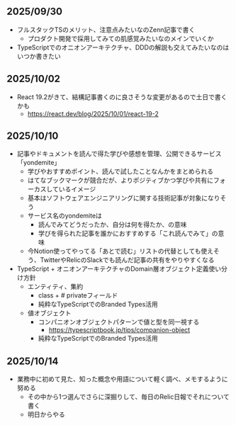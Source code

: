 ## 2025/09/30
- フルスタックTSのメリット、注意点みたいなのZenn記事で書く
	- プロダクト開発で採用してみての肌感覚みたいなのメインでいくか
- TypeScriptでのオニオンアーキテクチャ、DDDの解説も交えてみたいなのはいつか書きたい

## 2025/10/02
- React 19.2がきて、結構記事書くのに良さそうな変更があるので土日で書くかも
	- https://react.dev/blog/2025/10/01/react-19-2

## 2025/10/10
- 記事やドキュメントを読んで得た学びや感想を管理、公開できるサービス「yondemite」
	- 学びやおすすめポイント、読んで試したことなんかをまとめられる
	- はてなブックマークが競合だが、よりポジティブかつ学びや共有にフォーカスしているイメージ
	- 基本はソフトウェアエンジニアリングに関する技術記事が対象になりそう
	- サービス名のyondemiteは
		- 読んでみてどうだったか、自分は何を得たか、の意味
		- 学びを得られた記事を誰かにおすすめする「これ読んでみて」の意味
	- 今Notion使ってやってる「あとで読む」リストの代替としても使えそう、TwitterやRelicのSlackでも読んだ記事の共有をやりやすくなる
- TypeScript + オニオンアーキテクチャのDomain層オブジェクト定義使い分け方針
	- エンティティ、集約
		- class + # privateフィールド
		- 純粋なTypeScriptでのBranded Types活用
	- 値オブジェクト
		- コンパニオンオブジェクトパターンで値と型を同一視する
			- https://typescriptbook.jp/tips/companion-object
		- 純粋なTypeScriptでのBranded Types活用

## 2025/10/14
- 業務中に初めて見た、知った概念や用語について軽く調べ、メモするように努める
	- その中から1つ選んでさらに深掘りして、毎日のRelic日報でそれについて書く
	- 明日からやる